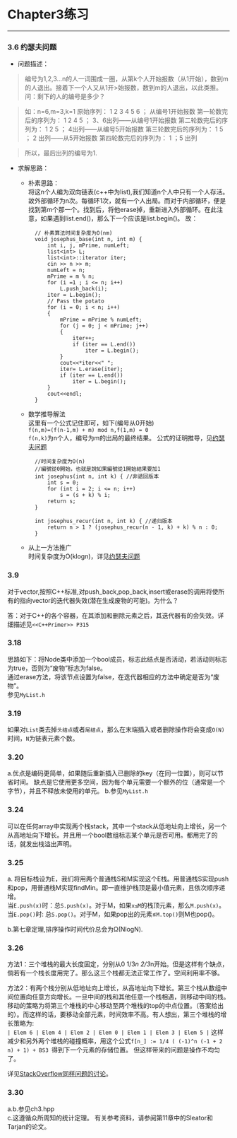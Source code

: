 # Chapter3练习
--------------------------------------
### 3.6 约瑟夫问题

- 问题描述：  
>编号为1,2,3...n的人一词围成一圈，从第k个人开始报数（从1开始），数到m的人退出。接着下一个人又从1开>始报数，数到m的人退出，以此类推。问：剩下的人的编号是多少？

>如：n=6,m=3,k=1
 原始序列： 1  2  3  4  5  6 ； 从编号1开始报数
 第一轮数完后的序列为：  1  2  4  5  ； 3、6出列——从编号1开始报数
 第二轮数完后的序列为：  1  2  5   ； 4出列——从编号5开始报数
 第三轮数完后的序列为：   1  5   ；   2 出列——从5开始报数
 第四轮数完后的序列为：   1  ；5 出列

> 所以，最后出列的编号为1.

- 求解思路：
	- 朴素思路：  
	将这n个人编为双向链表(c++中为list),我们知道n个人中只有一个人存活。故外部循环为n次。每循环1次，就有一个人出局。而对于内部循环，便是找到第m个那一个。找到后，将他erase掉，重新进入外部循环。在此注意，如果遇到list.end()，那么下一个应该是list.begin()。
	故：

			// 朴素算法时间复杂度为O(nm)
			void josephus_base(int n, int m) {
				int i, j, mPrime, numLeft;
				list<int> L;
				list<int>::iterator iter;
				cin >> n >> m;
				numLeft = n;
				mPrime = m % n;
				for (i =1 ; i <= n; i++)
					L.push_back(i);
				iter = L.begin();
				// Pass the potato
				for (i = 0; i < n; i++)
				{
					mPrime = mPrime % numLeft;
					for (j = 0; j < mPrime; j++)
					{
						iter++;
						if (iter == L.end())
							iter = L.begin();
					}
					cout<<*iter<<" ";
					iter= L.erase(iter);
					if (iter == L.end())
						iter = L.begin();
				}
				cout<<endl;
			}
 
	- 数学推导解法    
	这里有一个公式记住即可，如下(编号从0开始)   
```f(n,m)=(f(n-1,m) + m) mod n,f(1,m) = 0```    
	```f(n,k)```为n个人，编号为m的出局的最终结果。
	公式的证明推导，见[约瑟夫问题](https://zh.wikipedia.org/wiki/%E7%BA%A6%E7%91%9F%E5%A4%AB%E6%96%AF%E9%97%AE%E9%A2%98)  

			//时间复杂度为O(n)
			//編號從0開始，也就是說如果編號從1開始結果要加1
			int josephus(int n, int k) { //非遞回版本
				int s = 0;
				for (int i = 2; i <= n; i++)
					s = (s + k) % i;
				return s;
			}

			int josephus_recur(int n, int k) { //递归版本
				return n > 1 ? (josephus_recur(n - 1, k) + k) % n : 0;
			}

	- 从上一方法推广    
	时间复杂度为O(klogn)，详见[约瑟夫问题](https://zh.wikipedia.org/wiki/%E7%BA%A6%E7%91%9F%E5%A4%AB%E6%96%AF%E9%97%AE%E9%A2%98)

### 3.9 
对于vector,按照C++标准,对push_back,pop_back,insert或erase的调用将使所有的指向vector的迭代器失效(潜在生成废物的可能)。为什么？

答：对于C++的各个容器，在其添加和删除元素之后，其迭代器有的会失效。详细描述见```<<C++Primer>> P315```

### 3.18
思路如下：将Node类中添加一个bool成员，标志此结点是否活动，若活动则标志为true，否则为“废物”标志为false。  
通过erase方法，将该节点设置为false，在迭代器相应的方法中确定是否为“废物”。  
参见```MyList.h```  

### 3.19
如果对```List```类去掉```头结点```或者```尾结点```，那么在末端插入或者删除操作将会变成```O(N)```时间，```N```为链表元素个数。

### 3.20
a.优点是编码更简单，如果随后重新插入已删除的key（在同一位置），则可以节省时间。 缺点是它使用更多空间，因为每个单元需要一个额外的位（通常是一个字节），并且不释放未使用的单元。
b.参见```MyList.h```  

### 3.24  
可以在任何array中实现两个栈stack，其中一个stack从低地址向上增长，另一个从高地址向下增长。并且用一个bool数组标志某个单元是否可用。都用完了的话，就发出栈溢出声明。

### 3.25
a. 将目标栈设为E，我们将用两个普通栈S和M实现这个E栈。用普通栈S实现push和pop，用普通栈M实现findMin。即一直维护栈顶是最小值元素，且依次顺序递增。    
当```E.push(x)```时：总```S.push(x)```。对于M，如果```x≤M```的栈顶元素，那么```M.push(x)```。   
当```E.pop()```时: 总```S.pop()```。对于M，如果pop出的元素≤```M.top()```则M也pop()。

b.第七章定理,排序操作时间代价总会为Ω(NlogN).

### 3.26  
方法1：三个堆栈的最大长度固定，分别从0 1/3*n 2/3*n开始。但是这样有个缺点，倘若有一个栈长度用完了。那么这三个栈都无法正常工作了。空间利用率不够。  
 
方法2：有两个栈分别从低地址向上增长，从高地址向下增长。第三个栈从数组中间位置向任意方向增长。一旦中间的栈和其他任意一个栈相遇，则移动中间的栈。移动的策略为将第三个堆栈的中心移动至两个堆栈的top的中点位置。（答案给出的）。而这样的话，要移动全部元素，时间效率不高。有人想出，第三个堆栈的增长策略为:   
```| Elem 6 | Elem 4 | Elem 2 | Elem 0 | Elem 1 | Elem 3 | Elem 5 |```
这样减少和另外两个堆栈的碰撞概率，用这个公式```f[n_] := 1/4 ( (-1)^n (-1 + 2 n) + 1) + BS3 ```得到下一个元素的存储位置。
但这样带来的问题是操作不均匀了。     

详见[StackOverflow同样问题的讨论](https://stackoverflow.com/questions/4770627/how-to-implement-3-stacks-with-one-array)。   

### 3.30
a.b.参见ch3.hpp   
c.这遵循众所周知的统计定理。 有关参考资料，请参阅第11章中的Sleator和Tarjan的论文。
